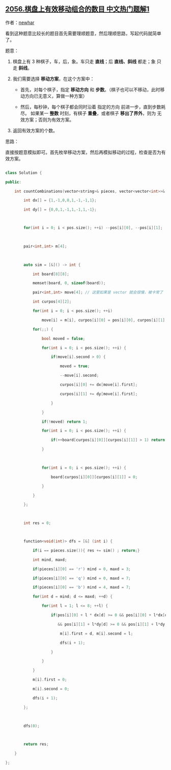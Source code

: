 ## [2056.棋盘上有效移动组合的数目 中文热门题解1](https://leetcode.cn/problems/number-of-valid-move-combinations-on-chessboard/solutions/100000/li-shun-si-lu-an-ti-yi-mo-ni-ji-ke-by-ne-kx5e)

作者：[newhar](https://leetcode.cn/u/newhar)

看到这种题意比较长的题目首先需要理顺题意，然后理顺思路，写起代码就简单了。
题意：
1. 棋盘上有 3 种棋子，车，后，象。车只走 **直线**；后 **直线、斜线** 都走；象 只走 **斜线**。
1. 我们需要选择 **移动方案**，在这个方案中：
   - 首先，对每个棋子，指定 **移动方向** 和 **步数**。（棋子也可以不移动，此时移动方向已无意义，算做一种方案）
   - 然后，每秒钟，每个棋子都会同时沿着 指定的方向 前进一步，直到步数耗尽。 如果某一 **整数** 时刻，有棋子 **重叠**，或者棋子 **移出了界外**，则为 无效方案；否则为有效方案。
1. 返回有效方案的个数。 

思路：
直接按题意模拟即可。首先枚举移动方案，然后再模拟移动的过程，检查是否为有效方案。
```c++
class Solution {
public:
    int countCombinations(vector<string>& pieces, vector<vector<int>>& pos) {
        int dx[] = {1,-1,0,0,1,-1,-1,1};
        int dy[] = {0,0,1,-1,1,-1,1,-1};

        for(int i = 0; i < pos.size(); ++i) --pos[i][0], --pos[i][1];
        
        pair<int,int> m[4];
        
        auto sim = [&]() -> int {
            int board[8][8];
            memset(board, 0, sizeof(board));
            pair<int,int> move[4]; // 这里如果是 vector 就会很慢，被卡常了
            int curpos[4][2];
            for(int i = 0; i < pos.size(); ++i) 
                move[i] = m[i], curpos[i][0] = pos[i][0], curpos[i][1] = pos[i][1];
            for(;;) {
                bool moved = false;
                for(int i = 0; i < pos.size(); ++i) {
                    if(move[i].second > 0) {
                        moved = true;
                        --move[i].second;
                        curpos[i][0] += dx[move[i].first];
                        curpos[i][1] += dy[move[i].first];
                    }
                }
                if(!moved) return 1;
                for(int i = 0; i < pos.size(); ++i) {
                    if(++board[curpos[i][0]][curpos[i][1]] > 1) return 0;
                }
                
                for(int i = 0; i < pos.size(); ++i) {
                    board[curpos[i][0]][curpos[i][1]] = 0;
                }
            }
        };
        
        int res = 0;

        function<void(int)> dfs = [&] (int i) {
            if(i == pieces.size()){ res += sim() ; return;}
            int mind, maxd;
            if(pieces[i][0] == 'r') mind = 0, maxd = 3;
            if(pieces[i][0] == 'q') mind = 0, maxd = 7;
            if(pieces[i][0] == 'b') mind = 4, maxd = 7;
            for(int d = mind; d <= maxd; ++d) {
                for(int l = 1; l <= 8; ++l) {
                    if(pos[i][0] + l * dx[d] >= 0 && pos[i][0] + l*dx[d] < 8 
                       && pos[i][1] + l*dy[d] >= 0 && pos[i][1] + l*dy[d] < 8) { // 剪枝限制移动步数
                        m[i].first = d, m[i].second = l;
                        dfs(i + 1);
                    }
                }
            }
            m[i].first = 0;
            m[i].second = 0;
            dfs(i + 1);
        };
        
        dfs(0);
        
        return res;
    }
};
```